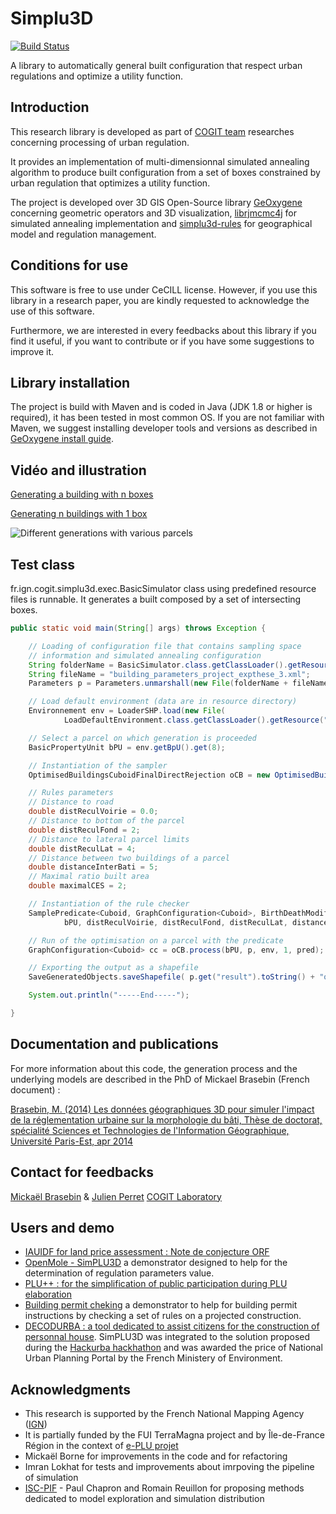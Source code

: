 Simplu3D
============

[![Build Status](https://travis-ci.org/SimPLU3D/simplu3D.svg?branch=master)](https://travis-ci.org/SimPLU3D/simplu3D)

A library to automatically general built configuration that respect urban regulations and optimize a utility function.


Introduction
---------------------

This research library is developed as part of [COGIT team](http://recherche.ign.fr/labos/cogit/accueilCOGIT.php) researches concerning processing of urban regulation.

It provides an implementation of multi-dimensionnal simulated annealing algorithm to produce built configuration from a set of boxes constrained by urban regulation that optimizes a utility function.

The project is developed over 3D GIS Open-Source library [GeOxygene](https://github.com/IGNF/geoxygene) concerning geometric operators and 3D visualization, [librjmcmc4j](https://github.com/IGNF/librjmcmc4j) for simulated annealing implementation and [simplu3d-rules](https://github.com/SimPLU3D/simplu3d-rules) for geographical model and regulation management.

Conditions for use
---------------------
This software is free to use under CeCILL license. However, if you use this library in a research paper, you are kindly requested to acknowledge the use of this software.

Furthermore, we are interested in every feedbacks about this library if you find it useful, if you want to contribute or if you have some suggestions to improve it.

Library installation
---------------------
The project is build with Maven and is coded in Java (JDK 1.8 or higher is required), it has been tested in most common OS. If you are not familiar with Maven, we suggest installing developer tools and versions as described in [GeOxygene install guide](http://ignf.github.io/geoxygene/documentation/developer/install.html).

Vidéo and illustration
---------------------
[Generating a building with n boxes](https://www.youtube.com/watch?v=dH9woKexsVw)

[Generating n buildings with 1 box](https://www.youtube.com/watch?v=LwsPW0rcB44)

![Different generations with various parcels](https://raw.githubusercontent.com/SimPLU3D/simplu3D/gh-pages/readme_images/simParc.png)

Test class
---------------------
fr.ign.cogit.simplu3d.exec.BasicSimulator class using predefined resource  files is runnable. It generates a built composed by a set of intersecting boxes.

```Java
public static void main(String[] args) throws Exception {

	// Loading of configuration file that contains sampling space
	// information and simulated annealing configuration
	String folderName = BasicSimulator.class.getClassLoader().getResource("scenario/").getPath();
	String fileName = "building_parameters_project_expthese_3.xml";
	Parameters p = Parameters.unmarshall(new File(folderName + fileName));

	// Load default environment (data are in resource directory)
	Environnement env = LoaderSHP.load(new File(
			LoadDefaultEnvironment.class.getClassLoader().getResource("fr/ign/cogit/simplu3d/data/").getPath()));

	// Select a parcel on which generation is proceeded
	BasicPropertyUnit bPU = env.getBpU().get(8);

	// Instantiation of the sampler
	OptimisedBuildingsCuboidFinalDirectRejection oCB = new OptimisedBuildingsCuboidFinalDirectRejection();

	// Rules parameters
	// Distance to road
	double distReculVoirie = 0.0;
	// Distance to bottom of the parcel
	double distReculFond = 2;
	// Distance to lateral parcel limits
	double distReculLat = 4;
	// Distance between two buildings of a parcel
	double distanceInterBati = 5;
	// Maximal ratio built area
	double maximalCES = 2;

	// Instantiation of the rule checker
	SamplePredicate<Cuboid, GraphConfiguration<Cuboid>, BirthDeathModification<Cuboid>> pred = new SamplePredicate<>(
			bPU, distReculVoirie, distReculFond, distReculLat, distanceInterBati, maximalCES);

	// Run of the optimisation on a parcel with the predicate
	GraphConfiguration<Cuboid> cc = oCB.process(bPU, p, env, 1, pred);

	// Exporting the output as a shapefile
	SaveGeneratedObjects.saveShapefile( p.get("result").toString() + "out.shp", cc, bPU.getId(), 0);

	System.out.println("-----End-----");

}

```

Documentation and publications
---------------------
For more information about this code, the generation process and the underlying models are described in the PhD of Mickael Brasebin (French document) :

[Brasebin, M. (2014) Les données géographiques 3D pour simuler l'impact de la réglementation urbaine sur la morphologie du bâti, Thèse de doctorat, spécialité Sciences et Technologies de l'Information Géographique, Université Paris-Est, apr 2014](http://recherche.ign.fr/labos/cogit/publiCOGITDetail.php?idpubli=5016)

Contact for feedbacks
---------------------
[Mickaël Brasebin](http://recherche.ign.fr/labos/cogit/cv.php?nom=Brasebin) & [Julien Perret](http://recherche.ign.fr/labos/cogit/cv.php?prenom=Julien&nom=Perret)
[COGIT Laboratory](http://recherche.ign.fr/labos/cogit/accueilCOGIT.php)


Users and demo
--------------------
+ [IAUIDF for land price assessment : Note de conjecture ORF](http://www.orf.asso.fr/uploads/attachements/orf_nc7_ok_lg.pdf)
+ [OpenMole - SimPLU3D](https://simplu.openmole.org/) a demonstrator designed to help for the determination of regulation parameters value.
+ [PLU++ : for the simplification of public participation during PLU elaboration](http://ignf.github.io/PLU2PLUS/)
+ [Building permit cheking](https://demo-simplu3d.ign.fr/#/) a demonstrator to help for building permit instructions by checking a set of rules on a projected construction.
+ [DECODURBA : a tool dedicated to assist citizens for the construction of personnal house](http://www.logement.gouv.fr/hackurba-premier-hackathon-dedie-a-l-urbanisme-durable-recompense-tetricite). SimPLU3D was integrated to the solution proposed during the [Hackurba hackhathon](http://hackurba.strikingly.com/) and was awarded the price of National Urban Planning Portal by the French Ministery of Environment.


Acknowledgments
---------------------

+ This research is supported by the French National Mapping Agency ([IGN](http://www.ign.fr))
+ It is partially funded by the FUI TerraMagna project and by Île-de-France
Région in the context of [e-PLU projet](www.e-PLU.fr)
+ Mickaël Borne for improvements in the code and for refactoring
+ Imran Lokhat for tests and improvements about imrpoving the pipeline of simulation
+ [ISC-PIF](https://iscpif.fr/) - Paul Chapron and Romain Reuillon for proposing methods dedicated to model exploration and simulation distribution
